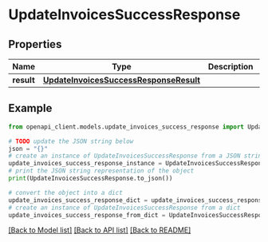 # UpdateInvoicesSuccessResponse


## Properties

Name | Type | Description | Notes
------------ | ------------- | ------------- | -------------
**result** | [**UpdateInvoicesSuccessResponseResult**](UpdateInvoicesSuccessResponseResult.md) |  | 

## Example

```python
from openapi_client.models.update_invoices_success_response import UpdateInvoicesSuccessResponse

# TODO update the JSON string below
json = "{}"
# create an instance of UpdateInvoicesSuccessResponse from a JSON string
update_invoices_success_response_instance = UpdateInvoicesSuccessResponse.from_json(json)
# print the JSON string representation of the object
print(UpdateInvoicesSuccessResponse.to_json())

# convert the object into a dict
update_invoices_success_response_dict = update_invoices_success_response_instance.to_dict()
# create an instance of UpdateInvoicesSuccessResponse from a dict
update_invoices_success_response_from_dict = UpdateInvoicesSuccessResponse.from_dict(update_invoices_success_response_dict)
```
[[Back to Model list]](../README.md#documentation-for-models) [[Back to API list]](../README.md#documentation-for-api-endpoints) [[Back to README]](../README.md)


